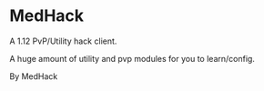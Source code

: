 # MedHack
A 1.12 PvP/Utility hack client.

A huge amount of utility and pvp modules for you to learn/config.

By MedHack
